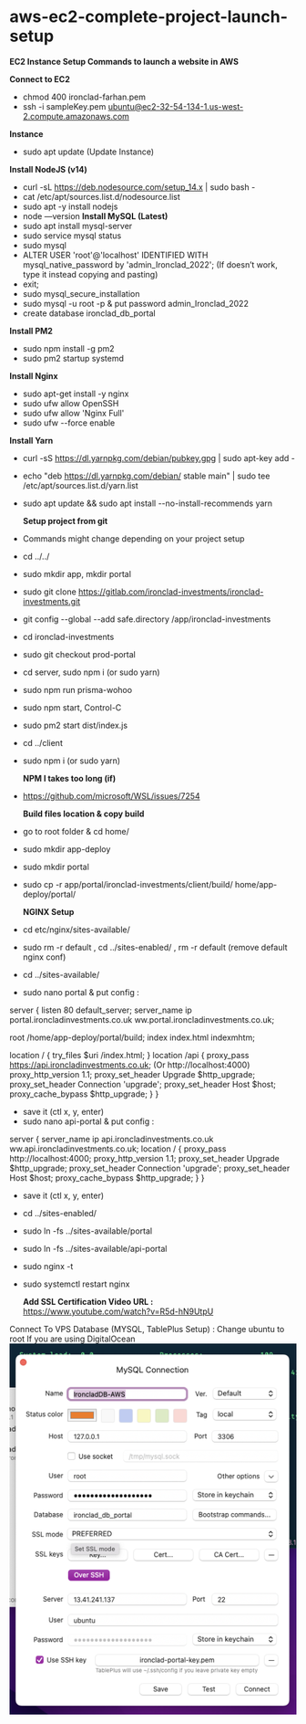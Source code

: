 # aws-ec2-complete-project-launch-setup

<b>EC2 Instance Setup Commands to launch a website in AWS</b>

<b>Connect to EC2</b>
- chmod 400 ironclad-farhan.pem
- ssh -i sampleKey.pem ubuntu@ec2-32-54-134-1.us-west-2.compute.amazonaws.com

<b>Instance</b>
- sudo apt update (Update Instance)

<b>Install NodeJS (v14)</b>
- curl -sL https://deb.nodesource.com/setup_14.x | sudo bash -
- cat /etc/apt/sources.list.d/nodesource.list
- sudo apt -y install nodejs
- node —version
<b>Install MySQL (Latest)</b>
- sudo apt install mysql-server
- sudo service mysql status
- sudo mysql
- ALTER USER 'root'@'localhost' IDENTIFIED WITH mysql_native_password by 'admin_Ironclad_2022'; (If doesn’t work, type it instead copying and pasting)
- exit;
- sudo mysql_secure_installation
- sudo mysql -u root -p & put password admin_Ironclad_2022
- create database ironclad_db_portal

<b>Install PM2</b>
- sudo npm install -g pm2
- sudo pm2 startup systemd

<b>Install Nginx</b>
- sudo apt-get install -y nginx
- sudo ufw allow OpenSSH
- sudo ufw allow 'Nginx Full'
- sudo ufw --force enable

<b>Install Yarn</b>
- curl -sS https://dl.yarnpkg.com/debian/pubkey.gpg | sudo apt-key add -
- echo "deb https://dl.yarnpkg.com/debian/ stable main" | sudo tee /etc/apt/sources.list.d/yarn.list
- sudo apt update && sudo apt install --no-install-recommends yarn

  <b>Setup project from git</b>
- Commands might change depending on your project setup
- cd ../../
- sudo mkdir app, mkdir portal
- sudo git clone https://gitlab.com/ironclad-investments/ironclad-investments.git
- git config --global --add safe.directory /app/ironclad-investments
- cd ironclad-investments
- sudo git checkout prod-portal
- cd server, sudo npm i (or sudo yarn)
- sudo npm run prisma-wohoo
- sudo npm start, Control-C
- sudo pm2 start dist/index.js
- cd ../client
- sudo npm i (or sudo yarn)

  <b>NPM I takes too long (if)</b>
- https://github.com/microsoft/WSL/issues/7254

  <b>Build files location & copy build</b>
- go to root folder & cd home/
- sudo mkdir app-deploy
- sudo mkdir portal
- sudo cp -r app/portal/ironclad-investments/client/build/ home/app-deploy/portal/

  <b>NGINX Setup</b>
- cd etc/nginx/sites-available/
- sudo rm -r default ,  cd ../sites-enabled/ , rm -r default (remove default nginx conf)
- cd ../sites-available/
- sudo nano portal & put config :

server {
  listen 80 default_server;
  server_name ip portal.ironcladinvestments.co.uk ww.portal.ironcladinvestments.co.uk;

  root /home/app-deploy/portal/build;
  index index.html indexmhtm;

 location / {
  try_files $uri /index.html;
  }
  location /api {
        proxy_pass https://api.ironcladinvestments.co.uk; (Or http://localhost:4000)
        proxy_http_version 1.1;
        proxy_set_header Upgrade $http_upgrade;
        proxy_set_header Connection 'upgrade';
        proxy_set_header Host $host;
        proxy_cache_bypass $http_upgrade;
  }
}

- save it (ctl x, y, enter)
- sudo nano api-portal & put config :

server {
    server_name ip api.ironcladinvestments.co.uk ww.api.ironcladinvestments.co.uk;
    location / {
        proxy_pass http://localhost:4000;
        proxy_http_version 1.1;
        proxy_set_header Upgrade $http_upgrade;
        proxy_set_header Connection 'upgrade';
        proxy_set_header Host $host;
        proxy_cache_bypass $http_upgrade;
    }
}

- save it (ctl x, y, enter)
- cd ../sites-enabled/
- sudo ln -fs ../sites-available/portal
- sudo ln -fs ../sites-available/api-portal
- sudo nginx -t
- sudo systemctl restart nginx


  <b>Add SSL Certification Video URL :</b>  
 https://www.youtube.com/watch?v=R5d-hN9UtpU

Connect To VPS Database (MYSQL, TablePlus Setup) : Change ubuntu to root
If you are using DigitalOcean
![alt text](https://github.com/Farhan-meb/aws-ec2-complete-project-launch-setup/blob/main/TablePlus%20Setup.png)

